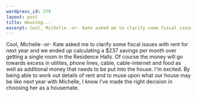```yaml
--- 
wordpress_id: 379
layout: post
title: Housing...
excerpt: Cool, Michelle -or- Kate asked me to clarify some fiscal issues with rent for next year and we ended up calculating a $237 savings per month over getting a single room in the Residence Halls.  Of course the money will go towards excess in utilites, phone lines, cable, cable-internet and food as well as additional money that needs to be put into the house.  I'm excited.  By being able to work out details of rent and to muse upon what our house may be like next year with Michelle, I know I've made the right decision in choosing her as a housemate.
---
```

Cool, Michelle -or- Kate asked me to clarify some fiscal issues with rent for next year and we ended up calculating a $237 savings per month over getting a single room in the Residence Halls.  Of course the money will go towards excess in utilites, phone lines, cable, cable-internet and food as well as additional money that needs to be put into the house.  I'm excited.  By being able to work out details of rent and to muse upon what our house may be like next year with Michelle, I know I've made the right decision in choosing her as a housemate.

